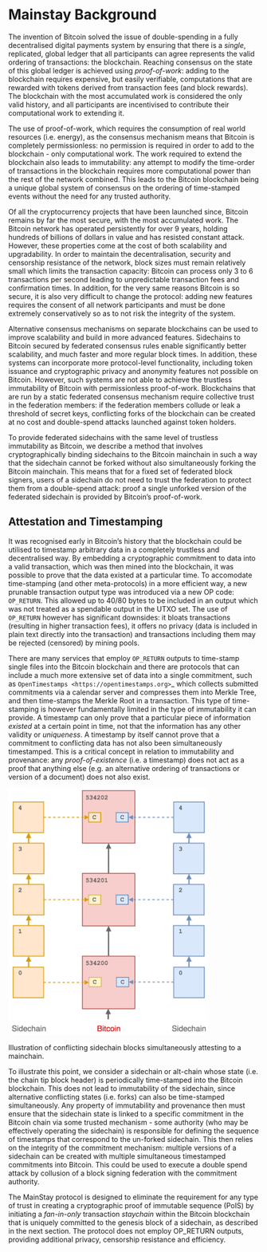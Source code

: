 # Mainstay Background

The invention of Bitcoin solved the issue of double-spending in a fully decentralised digital
payments system by ensuring that there is a *single*, replicated, global ledger that all participants can agree represents the valid ordering of transactions: the blockchain. Reaching
consensus on the state of this global ledger is achieved using *proof-of-work*: adding to the
blockchain requires expensive, but easily verifiable, computations that are rewarded with
tokens derived from transaction fees (and block rewards). The blockchain with the most
accumulated work is considered the only valid history, and all participants are incentivised
to contribute their computational work to extending it.

The use of proof-of-work, which requires the consumption of real world resources (i.e.
energy), as the consensus mechanism means that Bitcoin is completely permissionless: no
permission is required in order to add to the blockchain - only computational work. The
work required to extend the blockchain also leads to immutability: any attempt to modify
the time-order of transactions in the blockchain requires more computational power than
the rest of the network combined. This leads to the Bitcoin blockchain being a unique
global system of consensus on the ordering of time-stamped events without the need for any
trusted authority. 

Of all the cryptocurrency projects that have been launched since, Bitcoin remains by far the
most secure, with the most accumulated work. The Bitcoin network has operated persistently
for over 9 years, holding hundreds of billions of dollars in value and has resisted constant
attack. However, these properties come at the cost of both scalability and upgradability.
In order to maintain the decentralisation, security and censorship resistance of the network,
block sizes must remain relatively small which limits the transaction capacity: Bitcoin
can process only 3 to 6 transactions per second leading to unpredictable transaction fees and
confirmation times. In addition, for the very same reasons Bitcoin is so secure, it is also
very difficult to change the protocol: adding new features requires the consent of all network
participants and must be done extremely conservatively so as to not risk the integrity of the
system.

Alternative consensus mechanisms on separate blockchains can be used to improve scalability
and build in more advanced features. Sidechains to Bitcoin secured
by federated consensus rules enable significantly better scalability, and much faster and
more regular block times. In addition, these systems can incorporate more protocol-level
functionality, including token issuance and cryptographic privacy and
anonymity features not possible on Bitcoin. However, such systems are not able to achieve
the trustless immutability of Bitcoin with permissionless proof-of-work. Blockchains that
are run by a static federated consensus mechanism require collective trust in the federation
members: if the federation members collude or leak a threshold of secret keys, conflicting
forks of the blockchain can be created at no cost and double-spend attacks launched against
token holders.

To provide federated sidechains with the same level of trustless immutability as Bitcoin, we
describe a method that involves cryptographically binding sidechains to the Bitcoin
mainchain in such a way that the sidechain cannot be forked without also simultaneously
forking the Bitcoin mainchain. This means that for a fixed set of federated block signers,
users of a sidechain do not need to trust the federation to protect them from a double-spend
attack: proof a single unforked version of the federated sidechain is provided by
Bitcoin’s proof-of-work.

## Attestation and Timestamping

It was recognised early in Bitcoin’s history that the blockchain could be utilised to timestamp arbitrary data in a completely trustless and decentralised way. By embedding a cryptographic commitment to data into a valid transaction, which was then
mined into the blockchain, it was possible to prove that the data existed at a particular time. To accomodate time-stamping (and other meta-protocols) in a more efficient way, a new prunable transaction output type was
introduced via a new OP code: ``OP_RETURN``. This allowed up to 40/80 bytes to be
included in an output which was not treated as a spendable output in the UTXO
set. The use of ``OP_RETURN`` however has significant downsides: it bloats transactions (resulting in
higher transaction fees), it offers no privacy (data is included in plain text directly into the
transaction) and transactions including them may be rejected (censored) by mining
pools. 

There are many services that employ ``OP_RETURN`` outputs to time-stamp single files into the
Bitcoin blockchain and there are protocols that can include a much more extensive set of data into a
single commitment, such as `OpenTimestamps <https://opentimestamps.org>`_ which collects submitted commitments via a calendar server and compresses them into Merkle Tree, and then time-stamps the Merkle
Root in a transaction. This type of time-stamping is however fundamentally limited in the type of immutability it
can provide. A timestamp can only prove that a particular piece of information *existed* at
a certain point in time, not that the information has any other validity or *uniqueness*. A
timestamp by itself cannot prove that a commitment to conflicting data has not also been
simultaneously timestamped. This is a critical concept in relation to immutability and provenance: any
*proof-of-existence* (i.e. a timestamp) does not act as a proof that anything else (e.g. an alternative ordering of
transactions or version of a document) does not also exist. 

<img src="ms-doublespend.png" alt="drawing" width="400"/>

Illustration of conflicting sidechain blocks simultaneously attesting to a mainchain.

To illustrate this point, we consider a sidechain or alt-chain whose state (i.e. the chain tip
block header) is periodically time-stamped into the Bitcoin blockchain. This does not lead
to immutability of the sidechain, since alternative conflicting states (i.e. forks) can also be
time-stamped simultaneously. Any property of immutability and provenance then must ensure
that the sidechain state is linked to a specific commitment in the Bitcoin chain via
some trusted mechanism - some authority (who may be effectively operating the sidechain)
is responsible for defining the sequence of timestamps that correspond to the un-forked
sidechain. This then relies on the integrity of the commitment mechanism: multiple versions
of a sidechain can be created with multiple simultaneous timestamped commitments into
Bitcoin. This could be used to execute a double spend attack by collusion of a block signing
federation with the commitment authority.

The MainStay protocol is designed to eliminate the requirement for any type of trust in creating a cryptographic proof of immutable sequence (PoIS) by
initiating a *fan-in-only* transaction *staychain* within the Bitcoin blockchain that is uniquely
committed to the genesis block of a sidechain, as described in the next section. The
protocol does not employ OP_RETURN outputs, providing additional privacy, censorship
resistance and efficiency. 
